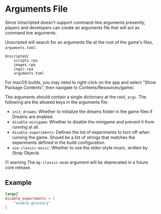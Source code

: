 # Arguments File

Since Unscripted doesn't support command-line arguments presently, players and developers can create an arguments file that will act as command line arguments.

Unscripted will search for an arguments file at the root of the game's files, `arguments.toml`:

```
Unscripted/
    scripts.rpa
    images.rpa
    logic.rpa
    arguments.toml
```

For macOS builds, you may need to right-click on the app and select "Show Package Contents", then navigate to Contents/Resources/game/.

The arguments should contain a single dictionary at the root, `args`. The following are the allowed keys in the arguments file:

- `init_dreams`: Whether to initialize the dreams folder in the game files if Dreams are enabled.
- `disable-minigame`: Whether to disable the minigame and prevent it from running at all.
- `disable_experiments`: Defines the list of experiments to turn off when running the game. Should be a list of strings that matches the experiments defined in the build configuration.
- `use-classic-music`: Whether to use the older-style music, written by Stray Objects

!!! warning
The `mg-classic-mode` argument will be deprecated in a future core release.

## Example

```toml
[args]
disable_experiments = [
    "enable-glossary"
]
```
